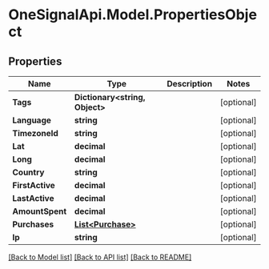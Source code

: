 # OneSignalApi.Model.PropertiesObject

## Properties

Name | Type | Description | Notes
------------ | ------------- | ------------- | -------------
**Tags** | **Dictionary&lt;string, Object&gt;** |  | [optional] 
**Language** | **string** |  | [optional] 
**TimezoneId** | **string** |  | [optional] 
**Lat** | **decimal** |  | [optional] 
**Long** | **decimal** |  | [optional] 
**Country** | **string** |  | [optional] 
**FirstActive** | **decimal** |  | [optional] 
**LastActive** | **decimal** |  | [optional] 
**AmountSpent** | **decimal** |  | [optional] 
**Purchases** | [**List&lt;Purchase&gt;**](Purchase.md) |  | [optional] 
**Ip** | **string** |  | [optional] 

[[Back to Model list]](../README.md#documentation-for-models) [[Back to API list]](../README.md#documentation-for-api-endpoints) [[Back to README]](../README.md)

